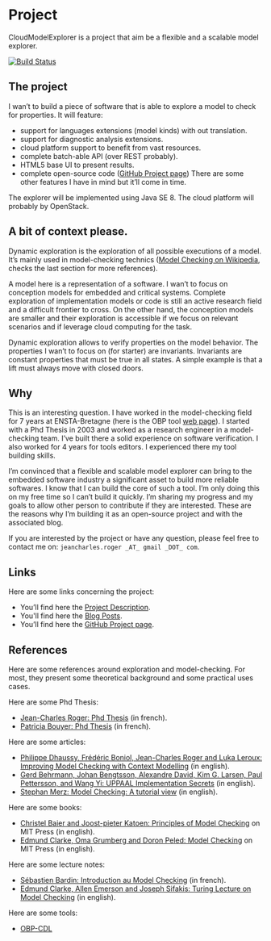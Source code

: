 # Project

CloudModelExplorer is a project that aim be a flexible and a scalable model explorer.

[![Build Status](https://drone.io/github.com/jeancharles-roger/CloudModelExplorer/status.png)](https://drone.io/github.com/jeancharles-roger/CloudModelExplorer/latest)

## The project

I wan’t to build a piece of software that is able to explore a model to check for properties. It will feature:

- support for languages extensions (model kinds) with out translation.
- support for diagnostic analysis extensions.
- cloud platform support to benefit from vast resources.
- complete batch-able API (over REST probably).
- HTML5 base UI to present results.
- complete open-source code ([GitHub Project page](https://github.com/jeancharles-roger/CloudModelExplorer "GitHub Project page"))
There are some other features I have in mind but it’ll come in time.

The explorer will be implemented using Java SE 8. The cloud platform will probably by OpenStack.

## A bit of context please.

Dynamic exploration is the exploration of all possible executions of a model. It’s mainly used in model-checking technics ([Model Checking on Wikipedia](http://en.wikipedia.org/wiki/Model_checking "Model Checking on Wikipedia"), checks the last section for more references).

A model here is a representation of a software. I wan’t to focus on conception models for embedded and critical systems. Complete exploration of implementation models or code is still an active research field and a difficult frontier to cross. On the other hand, the conception models are smaller and their exploration is accessible if we focus on relevant scenarios and if leverage cloud computing for the task.

Dynamic exploration allows to verify properties on the model behavior. The properties I wan’t to focus on (for starter) are invariants. Invariants are constant properties that must be true in all states. A simple example is that a lift must always move with closed doors.

## Why

This is an interesting question. I have worked in the model-checking field for 7 years at ENSTA-Bretagne (here is the OBP tool [web page](http://www.obpcdl.org/ "OBP-CDL")). I started with a Phd Thesis in 2003 and worked as a research engineer in a model-checking team. I’ve built there a solid experience on software verification. I also worked for 4 years for tools editors. I experienced there my tool building skills.

I’m convinced that a flexible and scalable model explorer can bring to the embedded software industry a significant asset to build more reliable softwares. I know that I can build the core of such a tool. I’m only doing this on my free time so I can’t build it quickly. I’m sharing my progress and my goals to allow other person to contribute if they are interested. These are the reasons why I’m building it as an open-source project and with the associated blog.

If you are interested by the project or have any question, please feel free to contact me on: `jeancharles.roger _AT_ gmail _DOT_ com`.

## Links
Here are some links concerning the project:

- You’ll find here the [Project Description](http://minibilles.fr/cloud-model-explorer/ "Project Description").
- You'll find here the [Blog Posts](http://minibilles.fr/category/cloudmodelexplorer/ "Blog Posts").
- You’ll find here the [GitHub Project page](https://github.com/jeancharles-roger/CloudModelExplorer "GitHub Project page").

## References
Here are some references around exploration and model-checking. For most, they present some theoretical background and some practical uses cases.

Here are some Phd Thesis:

- [Jean-Charles Roger: Phd Thesis](http://minibilles.fr/wp-content/uploads/2014/12/theseRoger2006.pdf "Jean-Charles Roger Phd Thesis") (in french).
- [Patricia Bouyer: Phd Thesis](http://www.lsv.ens-cachan.fr/Publis/PAPERS/PDF/Bouyer-these.pdf "Patricia Bouyer Phd Thesis") (in french).

Here are some articles:

- [Philippe Dhaussy, Frédéric Boniol, Jean-Charles Roger and Luka Leroux: Improving Model Checking with Context Modelling](http://www.hindawi.com/journals/ase/2012/547157/ "Improving Model Checking with Context Modelling") (in english).
- [Gerd Behrmann, Johan Bengtsson, Alexandre David, Kim G. Larsen, Paul Pettersson, and Wang Yi: UPPAAL Implementation Secrets](http://people.cs.aau.dk/~adavid/publications/14-secrets.pdf "UPPAAL Implemantation secrets") (in english).
- [Stephan Merz: Model Checking: A tutorial view](http://www.loria.fr/~merz/papers/mc-tutorial.pdf "Model Checking: A tutorial view") (in english).

Here are some books:

- [Christel Baier and Joost-pieter Katoen: Principles of Model Checking](http://mitpress.mit.edu/books/principles-model-checking "Principles of Model Checking") on MIT Press (in english).
- [Edmund Clarke, Oma Grumberg and Doron Peled: Model Checking](http://mitpress.mit.edu/books/model-checking "Model Checking") on MIT Press (in english).

Here are some lecture notes:

- [Sébastien Bardin: Introduction au Model Checking](http://sebastien.bardin.free.fr/MC-ENSTA.pdf "Sébastien Bardin: Introduction au Model Checking") (in french).
- [Edmund Clarke, Allen Emerson and Joseph Sifakis: Turing Lecture on Model Checking](http://delivery.acm.org/10.1145/1600000/1592781/p74-clarke.pdf?ip=109.190.67.200&id=1592781&acc=OPEN&key=4D4702B0C3E38B35%2E4D4702B0C3E38B35%2E4D4702B0C3E38B35%2E6D218144511F3437&CFID=464648722&CFTOKEN=19391023&__acm__=1418921083_78266c7be8cdd6e10a270a37d5002255 "Edmund Clarke, Allen Emerson and Joseph Sifakis: Turing Lecture on Model Checking") (in english).

Here are some tools:

- [OBP-CDL](http://www.obpcdl.org/ "OBP-CDL")
